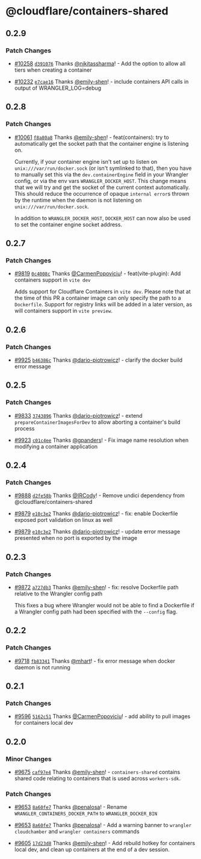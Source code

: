 # @cloudflare/containers-shared

## 0.2.9

### Patch Changes

- [#10258](https://github.com/cloudflare/workers-sdk/pull/10258) [`d391076`](https://github.com/cloudflare/workers-sdk/commit/d39107694b6bd9d63f15b529798aba0fd9a43643) Thanks [@nikitassharma](https://github.com/nikitassharma)! - Add the option to allow all tiers when creating a container

- [#10232](https://github.com/cloudflare/workers-sdk/pull/10232) [`e7cae16`](https://github.com/cloudflare/workers-sdk/commit/e7cae16d5be9a8a0487ffab351ccf8f27808524f) Thanks [@emily-shen](https://github.com/emily-shen)! - include containers API calls in output of WRANGLER_LOG=debug

## 0.2.8

### Patch Changes

- [#10061](https://github.com/cloudflare/workers-sdk/pull/10061) [`f8a80a8`](https://github.com/cloudflare/workers-sdk/commit/f8a80a807576f7fa6d9eca37d297c50793bca188) Thanks [@emily-shen](https://github.com/emily-shen)! - feat(containers): try to automatically get the socket path that the container engine is listening on.

  Currently, if your container engine isn't set up to listen on `unix:///var/run/docker.sock` (or isn't symlinked to that), then you have to manually set this via the `dev.containerEngine` field in your Wrangler config, or via the env vars `WRANGLER_DOCKER_HOST`. This change means that we will try and get the socket of the current context automatically. This should reduce the occurrence of opaque `internal error`s thrown by the runtime when the daemon is not listening on `unix:///var/run/docker.sock`.

  In addition to `WRANGLER_DOCKER_HOST`, `DOCKER_HOST` can now also be used to set the container engine socket address.

## 0.2.7

### Patch Changes

- [#9819](https://github.com/cloudflare/workers-sdk/pull/9819) [`0c4008c`](https://github.com/cloudflare/workers-sdk/commit/0c4008ce183c82ebff8eac2469ff9a8256cffa5f) Thanks [@CarmenPopoviciu](https://github.com/CarmenPopoviciu)! - feat(vite-plugin): Add containers support in `vite dev`

  Adds support for Cloudflare Containers in `vite dev`. Please note that at the time of this PR a container image can only specify the path to a `Dockerfile`. Support for registry links will be added in a later version, as will containers support in `vite preview`.

## 0.2.6

### Patch Changes

- [#9925](https://github.com/cloudflare/workers-sdk/pull/9925) [`b46386c`](https://github.com/cloudflare/workers-sdk/commit/b46386c0b245ef1d64e6e7dcff4e421002a3158c) Thanks [@dario-piotrowicz](https://github.com/dario-piotrowicz)! - clarify the docker build error message

## 0.2.5

### Patch Changes

- [#9833](https://github.com/cloudflare/workers-sdk/pull/9833) [`3743896`](https://github.com/cloudflare/workers-sdk/commit/3743896120baa530c1b6d4cb7eeda27847b2db44) Thanks [@dario-piotrowicz](https://github.com/dario-piotrowicz)! - extend `prepareContainerImagesForDev` to allow aborting a container's build process

- [#9923](https://github.com/cloudflare/workers-sdk/pull/9923) [`c01c4ee`](https://github.com/cloudflare/workers-sdk/commit/c01c4ee6affd0acf2f678d9c562f4a7d6db82465) Thanks [@gpanders](https://github.com/gpanders)! - Fix image name resolution when modifying a container application

## 0.2.4

### Patch Changes

- [#9888](https://github.com/cloudflare/workers-sdk/pull/9888) [`d2fe58b`](https://github.com/cloudflare/workers-sdk/commit/d2fe58b33a3172e204ff3a477c4a0d33ab8f2c76) Thanks [@IRCody](https://github.com/IRCody)! - Remove undici dependency from @cloudflare/containers-shared

- [#9879](https://github.com/cloudflare/workers-sdk/pull/9879) [`e10c3e2`](https://github.com/cloudflare/workers-sdk/commit/e10c3e2a6b3049d23b58cbc63eef1756233cf9c3) Thanks [@dario-piotrowicz](https://github.com/dario-piotrowicz)! - fix: enable Dockerfile exposed port validation on linux as well

- [#9879](https://github.com/cloudflare/workers-sdk/pull/9879) [`e10c3e2`](https://github.com/cloudflare/workers-sdk/commit/e10c3e2a6b3049d23b58cbc63eef1756233cf9c3) Thanks [@dario-piotrowicz](https://github.com/dario-piotrowicz)! - update error message presented when no port is exported by the image

## 0.2.3

### Patch Changes

- [#9872](https://github.com/cloudflare/workers-sdk/pull/9872) [`a727db3`](https://github.com/cloudflare/workers-sdk/commit/a727db341a811572623e0a0f361f070a95758776) Thanks [@emily-shen](https://github.com/emily-shen)! - fix: resolve Dockerfile path relative to the Wrangler config path

  This fixes a bug where Wrangler would not be able to find a Dockerfile if a Wrangler config path had been specified with the `--config` flag.

## 0.2.2

### Patch Changes

- [#9718](https://github.com/cloudflare/workers-sdk/pull/9718) [`fb83341`](https://github.com/cloudflare/workers-sdk/commit/fb83341bed6ff6571519eb117db19e3e76a83215) Thanks [@mhart](https://github.com/mhart)! - fix error message when docker daemon is not running

## 0.2.1

### Patch Changes

- [#9596](https://github.com/cloudflare/workers-sdk/pull/9596) [`5162c51`](https://github.com/cloudflare/workers-sdk/commit/5162c5194604f26b2e5018961b761f3450872333) Thanks [@CarmenPopoviciu](https://github.com/CarmenPopoviciu)! - add ability to pull images for containers local dev

## 0.2.0

### Minor Changes

- [#9675](https://github.com/cloudflare/workers-sdk/pull/9675) [`caf97e4`](https://github.com/cloudflare/workers-sdk/commit/caf97e40e5c9d765dcf0bd716cd81d986c496bdc) Thanks [@emily-shen](https://github.com/emily-shen)! - `containers-shared` contains shared code relating to containers that is used across `workers-sdk`.

### Patch Changes

- [#9653](https://github.com/cloudflare/workers-sdk/pull/9653) [`8a60fe7`](https://github.com/cloudflare/workers-sdk/commit/8a60fe76ec5ecc734c0eb9f31b4d60e86d5cb06d) Thanks [@penalosa](https://github.com/penalosa)! - Rename `WRANGLER_CONTAINERS_DOCKER_PATH` to `WRANGLER_DOCKER_BIN`

- [#9653](https://github.com/cloudflare/workers-sdk/pull/9653) [`8a60fe7`](https://github.com/cloudflare/workers-sdk/commit/8a60fe76ec5ecc734c0eb9f31b4d60e86d5cb06d) Thanks [@penalosa](https://github.com/penalosa)! - Add a warning banner to `wrangler cloudchamber` and `wrangler containers` commands

- [#9605](https://github.com/cloudflare/workers-sdk/pull/9605) [`17d23d8`](https://github.com/cloudflare/workers-sdk/commit/17d23d8e5fd54737d1c4b9cb487fd6e85cddc9c8) Thanks [@emily-shen](https://github.com/emily-shen)! - Add rebuild hotkey for containers local dev, and clean up containers at the end of a dev session.
